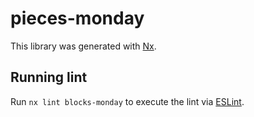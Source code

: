 # pieces-monday

This library was generated with [Nx](https://nx.dev).

## Running lint

Run `nx lint blocks-monday` to execute the lint via [ESLint](https://eslint.org/).
